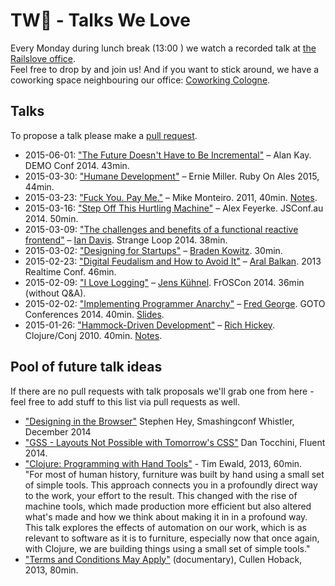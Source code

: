 TW💚 - Talks We Love
====================
Every Monday during lunch break (13:00 ) we watch a recorded talk at [the Railslove office](https://goo.gl/maps/biHOj).  
Feel free to drop by and join us! And if you want to stick around, we have a coworking space neighbouring our office: [Coworking Cologne](http://coworkingcologne.de).

Talks
-----
To propose a talk please make a [pull request](https://github.com/railslove/talks-we-love/pulls).

+ 2015-06-01: ["The Future Doesn't Have to Be Incremental"](https://www.youtube.com/watch?v=gTAghAJcO1o) &ndash; Alan Kay. DEMO Conf 2014. 43min.
+ 2015-03-30: ["Humane Development"](http://confreaks.tv/videos/roa2015-humane-development) &ndash; Ernie Miller. Ruby On Ales 2015, 44min. 
+ 2015-03-23: ["Fuck You. Pay Me."](http://vimeo.com/22053820) &ndash; Mike Monteiro. 2011, 40min. [Notes](https://github.com/daryllxd/lifelong-learning/blob/master/design/mike-monteiro-pay-me.md).
+ 2015-03-16: ["Step Off This Hurtling Machine"](https://www.youtube.com/watch?v=T_5dpw5dRNY) &ndash; Alex Feyerke. JSConf.au 2014. 50min.
+ 2015-03-09: ["The challenges and benefits of a functional reactive frontend"](https://www.youtube.com/watch?v=TihhFQjtiZU) &ndash; [Ian Davis](https://twitter.com/jungziege). Strange Loop 2014. 38min.
+ 2015-03-02: ["Designing for Startups"](https://www.youtube.com/watch?v=OpqybH1w4uI) &ndash; [Braden Kowitz](https://twitter.com/kowitz). 30min.
+ 2015-02-23: ["Digital Feudalism and How to Avoid It"](https://vimeo.com/77257232) &ndash; [Aral Balkan](https://aralbalkan.com). 2013 Realtime Conf. 46min.
+ 2015-02-09: ["I Love Logging"](https://www.youtube.com/watch?v=KhDxKOuS5Kw) &ndash; [Jens Kühnel](http://www.jekkt.com). FrOSCon 2014. 36min (without Q&A).
+ 2015-02-02: ["Implementing Programmer Anarchy"](https://www.youtube.com/watch?v=tIxHmsWCd7g) &ndash; [Fred George](https://twitter.com/fgeorge52). GOTO Conferences 2014. 40min. [Slides](http://www.slideshare.net/fredgeorge/implementing-programmer-anarchy).
+ 2015-01-26: ["Hammock-Driven Development"](https://www.youtube.com/watch?v=f84n5oFoZBc) &ndash; [Rich Hickey](https://twitter.com/richhickey). Clojure/Conj 2010. 40min. [Notes](https://github.com/matthiasn/talk-transcripts/blob/master/Hickey_Rich/HammockDrivenDev.md).

Pool of future talk ideas
-------------------------
If there are no pull requests with talk proposals we'll grab one from here - feel free to add stuff to this list via pull requests as well.
* ["Designing in the Browser"](https://vimeo.com/120372264) Stephen Hey, Smashingconf Whistler, December 2014
* ["GSS - Layouts Not Possible with Tomorrow's CSS"](http://vimeo.com/91393694) Dan Tocchini, Fluent 2014.
* ["Clojure: Programming with Hand Tools"](https://www.youtube.com/watch?v=ShEez0JkOFw) - Tim Ewald, 2013, 60min.  
"For most of human history, furniture was built by hand using a small set of simple tools. This approach connects you in a profoundly direct way to the work, your effort to the result. This changed with the rise of machine tools, which made production more efficient but also altered what's made and how we think about making it in in a profound way. This talk explores the effects of automation on our work, which is as relevant to software as it is to furniture, especially now that once again, with Clojure, we are building things using a small set of simple tools."
* ["Terms and Conditions May Apply"](http://www.imdb.com/title/tt2084953/?ref_=fn_al_tt_4) (documentary), Cullen Hoback, 2013, 80min.
